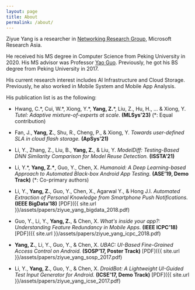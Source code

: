 ```yaml
---
layout: page
title: About
permalink: /about/
---
```


Ziyue Yang is a researcher in [Networking Research Group](https://www.microsoft.com/en-us/research/group/networking-research-group-2/), Microsoft Research Asia.

He received his MS degree in Computer Science from Peking University in 2020. His MS advisor was Professor [Yao Guo](https://yaoguopku.github.io). Previously, he got his BS degree from Peking University in 2017.

His current research interest includes AI Infrastructure and Cloud Storage. Previously, he also worked in Mobile System and Mobile App Analysis.

His publication list is as the following:

* Hwang, C.\*, Cui, W.\*, Xiong, Y.\*, __Yang, Z.__\*, Liu, Z., Hu, H., ... & Xiong, Y. _Tutel: Adaptive mixture-of-experts at scale_. __(MLSys'23)__ (*: Equal contribution)

* Fan, J., __Yang, Z.__, Shu, R., Cheng, P., & Xiong, Y. _Towards user-defined SLA in cloud flash storage._ __(ApSys’21)__

* Li, Y., Zhang, Z., Liu, B., __Yang, Z.__, & Liu, Y. _ModelDiff: Testing-Based DNN Similarity Comparison for Model Reuse Detection._ __(ISSTA’21)__

* Li, Y.\*, __Yang, Z.\*__, Guo, Y., Chen, X. _Humanoid: A Deep Learning-based Approach to Automated Black-box Android App Testing._ __(ASE’19, Demo Track)__ (*: Co-primary authors)

* Li, Y., __Yang, Z.__, Guo, Y., Chen, X., Agarwal Y., & Hong J.I. _Automated Extraction of Personal Knowledge from Smartphone Push Notifications._ __(IEEE BigData’18)__ [PDF]({{ site.url }}/assets/papers/ziyue_yang_bigdata_2018.pdf)

* Guo, Y., Li, Y., __Yang, Z.__, & Chen, X. _What's inside your app?: Understanding Feature Redundancy in Mobile Apps._ __(IEEE ICPC’18)__ [PDF]({{ site.url }}/assets/papers/ziyue_yang_icpc_2018.pdf)

* __Yang, Z.__, Li, Y., Guo, Y., & Chen, X. _UBAC: UI-Based Fine-Grained Access Control on Android._ __(SOSP’17, Poster Track)__ [PDF]({{ site.url }}/assets/papers/ziyue_yang_sosp_2017.pdf)

* Li, Y., __Yang, Z.__, Guo, Y., & Chen, X. _DroidBot: A Lightweight UI-Guided Test Input Generator for Android._ __(ICSE’17, Demo Track)__ [PDF]({{ site.url }}/assets/papers/ziyue_yang_icse_2017.pdf)
